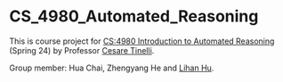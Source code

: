 # CS_4980_Automated_Reasoning

This is course project for [CS:4980 Introduction to Automated Reasoning](https://homepage.cs.uiowa.edu/~tinelli/classes/4980/Spring24/) (Spring 24) by Professor [Cesare Tinelli](https://homepage.cs.uiowa.edu/~tinelli/).

Group member: Hua Chai, Zhengyang He and [Lihan Hu](https://hulihan-start.github.io/).